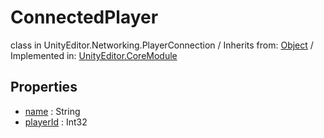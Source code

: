 # ConnectedPlayer
class in UnityEditor.Networking.PlayerConnection
 / Inherits from: <a href="https://docs.unity3d.com/6000.0/Documentation/ScriptReference/Object.html">Object</a> / Implemented in: <a href="https://docs.unity3d.com/6000.0/Documentation/ScriptReference/UnityEditor.CoreModule.html">UnityEditor.CoreModule</a>
## Properties
- <a href="https://docs.unity3d.com/6000.0/Documentation/ScriptReference/ConnectedPlayer-name.html">name</a> : String
- <a href="https://docs.unity3d.com/6000.0/Documentation/ScriptReference/ConnectedPlayer-playerId.html">playerId</a> : Int32
